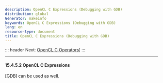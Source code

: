 ```yaml
---
description: OpenCL C Expressions (Debugging with GDB)
distribution: global
Generator: makeinfo
keywords: OpenCL C Expressions (Debugging with GDB)
lang: en
resource-type: document
title: OpenCL C Expressions (Debugging with GDB)
---
```

::: header
Next: [OpenCL C Operators](OpenCL-C-Operators.html#OpenCL-C-Operators)]
:::

---

#### 15.4.5.2 OpenCL C Expressions

[GDB] can be used as well.
